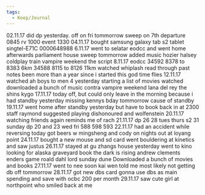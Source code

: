 ```yaml
---
tags:
  - Keep/Journal
---
```


02.11.17
did dp yesterday. off on fri tommorrow
sweep on 7th
departure 0845 rv 1000 event 1330
04.11.17
bought samsung galaxy tab s2 tablet
singtel-E71C 0000648988
6.11.17
went to selatar eodcc and went home afterwards
parliament house sweep tommorrow
added music
hozier
halsey
coldplay
train
vampire weekend
the script
8.11.17
eodcc
34592 8378 to 8383 6km
34588 8115 to 8126 11km
watched whiplash
read through past notes
been more than a year since i started this
god time flies
12.11.17
watched ah boys to men 4 yesterday
starting a list of movies watched
downloaded a bunch of music
contra vampire weekend
lana del rey
the shins
kygo
17.11.17
today off, but could only leave in the morning because i had standby yesterday
missing kennys bday tommorrow cause of standby
19.11.17
went home after standby yesterday but have to book back in at 2300
staff raymond suggested playing dishonoured and wolfenstein
20.11.17
watching friends again reminds me of rach
21.11.17
dp 26 28 tues thurs
s2 31 sunday
dp 20 and 23 wed fri
588 598 593
22.11.17
had an accident while reversing today
got beers w mingsheng and cody on nights out at loyang point
24.11.17
bought a new mouse and sd card
went bouldering at kinetics and saw justus
26.11.17
stayed at gu zhangs house yesterday
went to kino
looking for alaska
graveyard book
the dark is rising
andrew clements
enders game
roald dahl
lord sunday
dune
Downloaded a bunch of movies and books
27.11.17
went to nee soon
kai wen told me most likely not getting db
off tommorrow
28.11.17
got new dbs card
gonna use dbs as main spending and save with ocbc
200 per month
29.11.17
saw cute girl at northpoint who smiled back at me